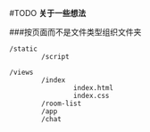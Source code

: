 #TODO
**关于一些想法**

###按页面而不是文件类型组织文件夹

```
/static
        /script

/views
        /index
                index.html
                index.css
        /room-list
        /app
        /chat
```

